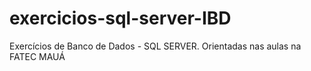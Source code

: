 # exercicios-sql-server-IBD
Exercícios de Banco de Dados - SQL SERVER. Orientadas nas aulas na FATEC MAUÁ
